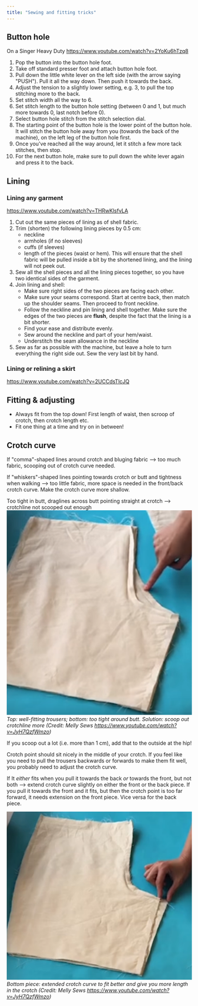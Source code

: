 ```yaml
---
title: "Sewing and fitting tricks"
---
```


## Button hole
On a Singer Heavy Duty
https://www.youtube.com/watch?v=2YoKu6hTzq8

1. Pop the button into the button hole foot.
2. Take off standard presser foot and attach button hole foot.
3. Pull down the little white lever on the left side (with the arrow saying "PUSH"). Pull it all the way down. Then push it towards the back.
4. Adjust the tension to a slightly lower setting, e.g. 3, to pull the top stitching more to the back.
5. Set stitch width all the way to 6.
6. Set stitch length to the button hole setting (between 0 and 1, but much more towards 0, last notch before 0). 
7. Select button hole stitch from the stitch selection dial. 
8. The starting point of the button hole is the lower point of the button hole. It will stitch the button hole away from you (towards the back of the machine), on the left leg of the button hole first. 
9. Once you've reached all the way around, let it stitch a few more tack stitches, then stop.
10. For the next button hole, make sure to pull down the white lever again and press it to the back.



## Lining 

### Lining any garment

https://www.youtube.com/watch?v=THRwKlsfvLA

1. Cut out the same pieces of lining as of shell fabric. 
2. Trim (shorten) the following lining pieces by 0.5 cm:
	- neckline
	- armholes (if no sleeves)
	- cuffs (if sleeves)
	- length of the pieces (waist or hem).
	This will ensure that the shell fabric will be pulled inside a bit by the shortened lining, and the lining will not peek out.
3. Sew all the shell pieces and all the lining pieces together, so you have two identical sides of the garment.
4. Join lining and shell:
	- Make sure right sides of the two pieces are facing each other.
	- Make sure your seams correspond. Start at centre back, then match up the shoulder seams. Then proceed to front neckline. 
	- Follow the neckline and pin lining and shell together. Make sure the edges of the two pieces are **flush**, despite the fact that the lining is a bit shorter.
	- Find your ease and distribute evenly.
	- Sew around the neckline and part of your hem/waist.
	- Understitch the seam allowance in the neckline
5. Sew as far as possible with the machine, but leave a hole to turn everything the right side out. Sew the very last bit by hand. 

### Lining or relining a skirt
https://www.youtube.com/watch?v=2UCCdsTlcJQ



## Fitting & adjusting
- Always fit from the top down! First length of waist, then scroop of crotch, then crotch length etc.
- Fit one thing at a time and try on in between! 

## Crotch curve

If "comma"-shaped lines around crotch and bluging fabric --> too much fabric, scooping out of crotch curve needed.

If "whiskers"-shaped lines pointing towards crotch or butt and tightness when walking --> too little fabric, more space is needed in the front/back crotch curve. Make the crotch curve more shallow.

Too tight in butt, draglines across butt pointing straight at crotch --> crotchline not scooped out enough
![](projects/attachments/Pasted%20image%2020221011204143.png)
_Top: well-fitting trousers; bottom: too tight around butt. Solution: scoop out crotchline more (Credit: Melly Sews https://www.youtube.com/watch?v=JyH7QzfWmzo)_

If you scoop out a lot (i.e. more than 1 cm), add that to the outside at the hip!


Crotch point should sit nicely in the middle of your crotch. If you feel like you need to pull the trousers backwards or forwards to make them fit well, you probably need to adjust the crotch curve.

If It _either_ fits when you pull it towards the back _or_ towards the front, but not both --> extend crotch curve slightly on either the front or the back piece. If you pull it towards the front and it fits, but then the crotch point is too far forward, it needs extension on the front piece. Vice versa for the back piece.

![](projects/attachments/Pasted%20image%2020221011204649.png)
_Bottom piece: extended crotch curve to fit better and give you more length in the crotch (Credit: Melly Sews https://www.youtube.com/watch?v=JyH7QzfWmzo)_


